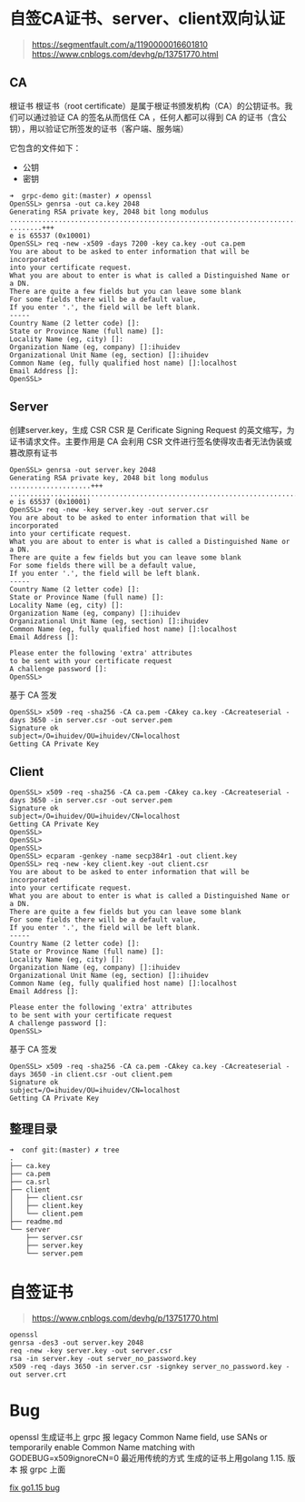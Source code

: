 # 自签CA证书、server、client双向认证

> https://segmentfault.com/a/1190000016601810
> https://www.cnblogs.com/devhg/p/13751770.html

## CA

根证书 根证书（root certificate）是属于根证书颁发机构（CA）的公钥证书。我们可以通过验证 CA 的签名从而信任 CA ，任何人都可以得到 CA 的证书（含公钥），用以验证它所签发的证书（客户端、服务端）

它包含的文件如下：

* 公钥
* 密钥

```shell
➜  grpc-demo git:(master) ✗ openssl                                                                                                     
OpenSSL> genrsa -out ca.key 2048
Generating RSA private key, 2048 bit long modulus
...........................................................................................................+++
........+++
e is 65537 (0x10001)
OpenSSL> req -new -x509 -days 7200 -key ca.key -out ca.pem
You are about to be asked to enter information that will be incorporated
into your certificate request.
What you are about to enter is what is called a Distinguished Name or a DN.
There are quite a few fields but you can leave some blank
For some fields there will be a default value,
If you enter '.', the field will be left blank.
-----
Country Name (2 letter code) []:  
State or Province Name (full name) []:
Locality Name (eg, city) []:
Organization Name (eg, company) []:ihuidev 
Organizational Unit Name (eg, section) []:ihuidev
Common Name (eg, fully qualified host name) []:localhost
Email Address []:
OpenSSL> 
```

## Server

创建server.key，生成 CSR CSR 是 Cerificate Signing Request 的英文缩写，为证书请求文件。主要作用是 CA 会利用 CSR 文件进行签名使得攻击者无法伪装或篡改原有证书

```shell
OpenSSL> genrsa -out server.key 2048
Generating RSA private key, 2048 bit long modulus
....................+++
.........................................................................+++
e is 65537 (0x10001)
OpenSSL> req -new -key server.key -out server.csr
You are about to be asked to enter information that will be incorporated
into your certificate request.
What you are about to enter is what is called a Distinguished Name or a DN.
There are quite a few fields but you can leave some blank
For some fields there will be a default value,
If you enter '.', the field will be left blank.
-----
Country Name (2 letter code) []:
State or Province Name (full name) []:
Locality Name (eg, city) []:
Organization Name (eg, company) []:ihuidev
Organizational Unit Name (eg, section) []:ihuidev
Common Name (eg, fully qualified host name) []:localhost
Email Address []:

Please enter the following 'extra' attributes
to be sent with your certificate request
A challenge password []:
OpenSSL> 
```

基于 CA 签发

```shell
OpenSSL> x509 -req -sha256 -CA ca.pem -CAkey ca.key -CAcreateserial -days 3650 -in server.csr -out server.pem
Signature ok
subject=/O=ihuidev/OU=ihuidev/CN=localhost
Getting CA Private Key
```

## Client

```shell
OpenSSL> x509 -req -sha256 -CA ca.pem -CAkey ca.key -CAcreateserial -days 3650 -in server.csr -out server.pem
Signature ok
subject=/O=ihuidev/OU=ihuidev/CN=localhost
Getting CA Private Key
OpenSSL> 
OpenSSL> 
OpenSSL> 
OpenSSL> ecparam -genkey -name secp384r1 -out client.key
OpenSSL> req -new -key client.key -out client.csr
You are about to be asked to enter information that will be incorporated
into your certificate request.
What you are about to enter is what is called a Distinguished Name or a DN.
There are quite a few fields but you can leave some blank
For some fields there will be a default value,
If you enter '.', the field will be left blank.
-----
Country Name (2 letter code) []:
State or Province Name (full name) []:
Locality Name (eg, city) []:
Organization Name (eg, company) []:ihuidev
Organizational Unit Name (eg, section) []:ihuidev
Common Name (eg, fully qualified host name) []:localhost
Email Address []:

Please enter the following 'extra' attributes
to be sent with your certificate request
A challenge password []:
OpenSSL> 
```

基于 CA 签发

```shell
OpenSSL> x509 -req -sha256 -CA ca.pem -CAkey ca.key -CAcreateserial -days 3650 -in client.csr -out client.pem
Signature ok
subject=/O=ihuidev/OU=ihuidev/CN=localhost
Getting CA Private Key
```

## 整理目录

```
➜  conf git:(master) ✗ tree                  
.
├── ca.key
├── ca.pem
├── ca.srl
├── client
│   ├── client.csr
│   ├── client.key
│   └── client.pem
├── readme.md
└── server
    ├── server.csr
    ├── server.key
    └── server.pem

```



# 自签证书

> https://www.cnblogs.com/devhg/p/13751770.html

```shell
openssl
genrsa -des3 -out server.key 2048
req -new -key server.key -out server.csr
rsa -in server.key -out server_no_password.key
x509 -req -days 3650 -in server.csr -signkey server_no_password.key -out server.crt
```



# Bug

openssl 生成证书上 grpc 报 legacy Common Name field, use SANs or temporarily enable Common Name matching with GODEBUG=x509ignoreCN=0
最近用传统的方式 生成的证书上用golang 1.15. 版本 报 grpc 上面

[fix go1.15 bug](./go1.15+bug.md)